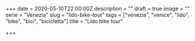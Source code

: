 +++
date = 2020-05-10T22:00:00Z
description = ""
draft = true
image = ""
serie = "Venezia"
slug = "lido-bike-tour"
tags = ["venezia", "venice", "lido", "bike", "bici", "bicicletta"]
title = "Lido bike tour"

+++

